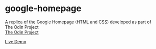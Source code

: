 # google-homepage
A replica of the Google Homepage (HTML and CSS) developed as part of The Odin Project  
[The Odin Project](https://www.theodinproject.com/)

[Live Demo](https://drtierney.github.io/google-homepage/)
